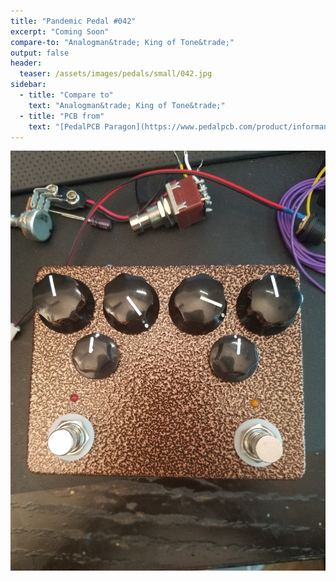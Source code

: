 ```yaml
---
title: "Pandemic Pedal #042"
excerpt: "Coming Soon"
compare-to: "Analogman&trade; King of Tone&trade;"
output: false
header:
  teaser: /assets/images/pedals/small/042.jpg
sidebar:
  - title: "Compare to"
    text: "Analogman&trade; King of Tone&trade;"
  - title: "PCB from"
    text: "[PedalPCB Paragon](https://www.pedalpcb.com/product/informant/)"
---
```


![header](/assets/images/pedals/042.jpg)

